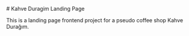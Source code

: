 # Kahve Duragim Landing Page

This is a landing page frontend project for a pseudo coffee shop Kahve Durağım.
